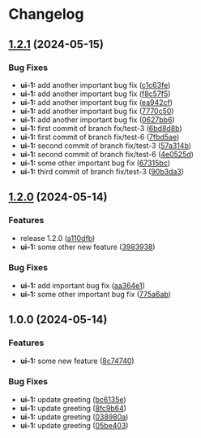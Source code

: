 # Changelog

## [1.2.1](https://github.com/maxmichalek/nx-monorepo/compare/v1.2.0...v1.2.1) (2024-05-15)


### Bug Fixes

* **ui-1:** add another important bug fix ([c1c63fe](https://github.com/maxmichalek/nx-monorepo/commit/c1c63fefed4654941b1036b96b64aa66589beccd))
* **ui-1:** add another important bug fix ([f8c57f5](https://github.com/maxmichalek/nx-monorepo/commit/f8c57f5a4cd81740f27a786e50ce379d6544cf92))
* **ui-1:** add another important bug fix ([ea942cf](https://github.com/maxmichalek/nx-monorepo/commit/ea942cf9e155a21aa6a58d3a4f6ea54e314f5933))
* **ui-1:** add another important bug fix ([7770c50](https://github.com/maxmichalek/nx-monorepo/commit/7770c508bcf07edcf22efaa3e3dcadd4f44b6bf2))
* **ui-1:** add another important bug fix ([0627bb6](https://github.com/maxmichalek/nx-monorepo/commit/0627bb6ff90a424284b7dae55f1396e63f131269))
* **ui-1:** first commit of branch fix/test-3 ([6bd8d8b](https://github.com/maxmichalek/nx-monorepo/commit/6bd8d8bfa238567261179ab17accd07682b905a9))
* **ui-1:** first commit of branch fix/test-6 ([7fbd5ae](https://github.com/maxmichalek/nx-monorepo/commit/7fbd5ae85bc72af17c7d4ed81f6f2e9cb33f5d9a))
* **ui-1:** second commit of branch fix/test-3 ([57a314b](https://github.com/maxmichalek/nx-monorepo/commit/57a314bce366e7c81d4f0917703484b8254edc1f))
* **ui-1:** second commit of branch fix/test-6 ([4e0525d](https://github.com/maxmichalek/nx-monorepo/commit/4e0525dc08165d2eef029e66e35c937a27a5fb40))
* **ui-1:** some other important bug fix ([67315bc](https://github.com/maxmichalek/nx-monorepo/commit/67315bcea654dd736f2ad816a6699eeaae0b7c37))
* **ui-1:** third commit of branch fix/test-3 ([90b3da3](https://github.com/maxmichalek/nx-monorepo/commit/90b3da36ecca024ffcb7e7b50a940440b48f8a86))

## [1.2.0](https://github.com/maxmichalek/nx-monorepo/compare/v1.0.0...v1.2.0) (2024-05-14)


### Features

* release 1.2.0 ([a110dfb](https://github.com/maxmichalek/nx-monorepo/commit/a110dfb01a8ad6098505018c5e682540ddc9035f))
* **ui-1:** some other new feature ([3983938](https://github.com/maxmichalek/nx-monorepo/commit/3983938fdd0661771276bcd7b38fd384fcff1c32))


### Bug Fixes

* **ui-1:** add important bug fix ([aa364e1](https://github.com/maxmichalek/nx-monorepo/commit/aa364e15afbfce159f8658c35727422cd0df11d2))
* **ui-1:** some other important bug fix ([775a6ab](https://github.com/maxmichalek/nx-monorepo/commit/775a6ab6703b064f2b382e48dfe40d22a11881f8))

## 1.0.0 (2024-05-14)


### Features

* **ui-1:** some new feature ([8c74740](https://github.com/maxmichalek/nx-monorepo/commit/8c747405d12d1622de67be42c3bdbc80cb40b102))


### Bug Fixes

* **ui-1:** update greeting ([bc6135e](https://github.com/maxmichalek/nx-monorepo/commit/bc6135e1a0098a8bd9e5239fde54f72a17284f74))
* **ui-1:** update greeting ([8fc9b64](https://github.com/maxmichalek/nx-monorepo/commit/8fc9b649a7390e1fe1062d3df1b474c6fa52ff39))
* **ui-1:** update greeting ([038980a](https://github.com/maxmichalek/nx-monorepo/commit/038980a62cbb86874fea0fb32edad88ac823f73b))
* **ui-1:** update greeting ([05be403](https://github.com/maxmichalek/nx-monorepo/commit/05be403129b3e2755855fa6d786bea62d469b9d4))
